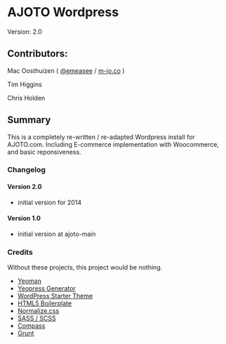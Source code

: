 # AJOTO Wordpress

Version: 2.0

## Contributors:

Mac Oosthuizen ( [@emeasee](http://twitter.com/emeasee) / [m-jo.co](http://m-jo.co) )

Tim Higgins

Chris Holden


## Summary

This is a completely re-written / re-adapted Wordpress install for AJOTO.com. Including E-commerce implementation with Woocommerce, and basic reponsiveness. 

### Changelog

#### Version 2.0

* initial version for 2014

#### Version 1.0

* initial version at ajoto-main

### Credits

Without these projects, this project would be nothing.

* [Yeoman](http://yeoman.io/)
* [Yeopress Generator](https://github.com/wesleytodd/YeoPress)
* [WordPress Starter Theme](https://github.com/mattbanks/WordPress-Starter-Theme)
* [HTML5 Boilerplate](http://html5boilerplate.com)
* [Normalize.css](http://necolas.github.com/normalize.css)
* [SASS / SCSS](http://sass-lang.com/)
* [Compass](http://compass-style.org)
* [Grunt](http://gruntjs.com/)
